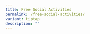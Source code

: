 ```yaml
---
title: Free Social Activities
permalink: /free-social-activities/
variant: tiptap
description: ""
---
```

